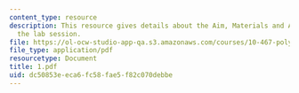 ```yaml
---
content_type: resource
description: This resource gives details about the Aim, Materials and Apparatus of
  the lab session.
file: https://ol-ocw-studio-app-qa.s3.amazonaws.com/courses/10-467-polymer-science-laboratory-fall-2005/dc50853eeca6fc58fae5f82c070debbe_1.pdf
file_type: application/pdf
resourcetype: Document
title: 1.pdf
uid: dc50853e-eca6-fc58-fae5-f82c070debbe
---
```


